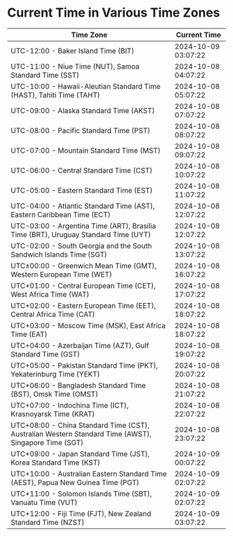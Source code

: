 # Current Time in Various Time Zones

| Time Zone | Current Time |
|-----------|--------------|
| UTC-12:00 - Baker Island Time (BIT) | 2024-10-09 03:07:22 |
| UTC-11:00 - Niue Time (NUT), Samoa Standard Time (SST) | 2024-10-08 04:07:22 |
| UTC-10:00 - Hawaii-Aleutian Standard Time (HAST), Tahiti Time (TAHT) | 2024-10-08 05:07:22 |
| UTC-09:00 - Alaska Standard Time (AKST) | 2024-10-08 07:07:22 |
| UTC-08:00 - Pacific Standard Time (PST) | 2024-10-08 08:07:22 |
| UTC-07:00 - Mountain Standard Time (MST) | 2024-10-08 09:07:22 |
| UTC-06:00 - Central Standard Time (CST) | 2024-10-08 10:07:22 |
| UTC-05:00 - Eastern Standard Time (EST) | 2024-10-08 11:07:22 |
| UTC-04:00 - Atlantic Standard Time (AST), Eastern Caribbean Time (ECT) | 2024-10-08 12:07:22 |
| UTC-03:00 - Argentina Time (ART), Brasília Time (BRT), Uruguay Standard Time (UYT) | 2024-10-08 12:07:22 |
| UTC-02:00 - South Georgia and the South Sandwich Islands Time (SGT) | 2024-10-08 13:07:22 |
| UTC±00:00 - Greenwich Mean Time (GMT), Western European Time (WET) | 2024-10-08 16:07:22 |
| UTC+01:00 - Central European Time (CET), West Africa Time (WAT) | 2024-10-08 17:07:22 |
| UTC+02:00 - Eastern European Time (EET), Central Africa Time (CAT) | 2024-10-08 18:07:22 |
| UTC+03:00 - Moscow Time (MSK), East Africa Time (EAT) | 2024-10-08 18:07:22 |
| UTC+04:00 - Azerbaijan Time (AZT), Gulf Standard Time (GST) | 2024-10-08 19:07:22 |
| UTC+05:00 - Pakistan Standard Time (PKT), Yekaterinburg Time (YEKT) | 2024-10-08 20:07:22 |
| UTC+06:00 - Bangladesh Standard Time (BST), Omsk Time (OMST) | 2024-10-08 21:07:22 |
| UTC+07:00 - Indochina Time (ICT), Krasnoyarsk Time (KRAT) | 2024-10-08 22:07:22 |
| UTC+08:00 - China Standard Time (CST), Australian Western Standard Time (AWST), Singapore Time (SGT) | 2024-10-08 23:07:22 |
| UTC+09:00 - Japan Standard Time (JST), Korea Standard Time (KST) | 2024-10-09 00:07:22 |
| UTC+10:00 - Australian Eastern Standard Time (AEST), Papua New Guinea Time (PGT) | 2024-10-09 02:07:22 |
| UTC+11:00 - Solomon Islands Time (SBT), Vanuatu Time (VUT) | 2024-10-09 02:07:22 |
| UTC+12:00 - Fiji Time (FJT), New Zealand Standard Time (NZST) | 2024-10-09 03:07:22 |
